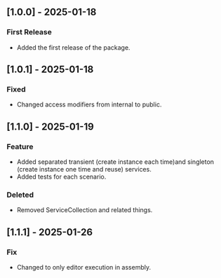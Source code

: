 ## [1.0.0] - 2025-01-18
### First Release
- Added the first release of the package.
## [1.0.1] - 2025-01-18
### Fixed
- Changed access modifiers from internal to public.
## [1.1.0] - 2025-01-19
### Feature
- Added separated transient (create instance each time)and singleton (create instance one time and reuse) services.
- Added tests for each scenario.
### Deleted
- Removed ServiceCollection and related things.
## [1.1.1] - 2025-01-26
### Fix
- Changed to only editor execution in assembly.